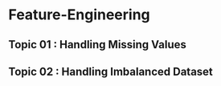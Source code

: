 # Feature-Engineering

##  Topic 01 : Handling Missing Values
##  Topic 02 : Handling Imbalanced Dataset
